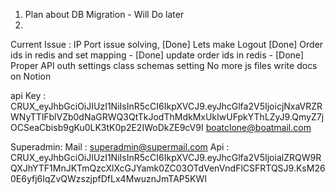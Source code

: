 1. Plan about DB Migration - Will Do later
2. 

Current Issue :
IP Port issue solving,  [Done]
Lets make Logout [Done]
Order ids in redis and set mapping - [Done]
update order ids in redis - [Done]
Proper API outh settings class 
schemas setting
No more js files write docs on Notion



api Key :
CRUX_eyJhbGciOiJIUzI1NiIsInR5cCI6IkpXVCJ9.eyJhcGlfa2V5IjoicjNxaVRZRWNyTTlFblVZb0dNaGRWQ3QtTkJodThMdkMxUkIwUFpkYThLZyJ9.QmyZ7jOCSeaCbisb9gKu0LK3tK0p2E2IWoDkZE9cV9I
boatclone@boatmail.com


Superadmin:
Mail : superadmin@supermail.com
Api : CRUX_eyJhbGciOiJIUzI1NiIsInR5cCI6IkpXVCJ9.eyJhcGlfa2V5IjoialZRQW9RQXJhYTF1MnJKTmQzcXlXcGJYamk0ZC03OTdVenVndFlCSFRTQSJ9.KsM260E6yfj6IqZvQWzszjpfDfLx4MwuznJmTAP5KWI